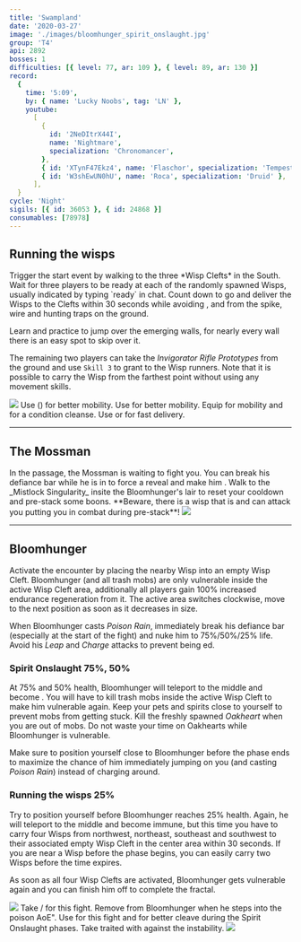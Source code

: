 ```yaml
---
title: 'Swampland'
date: '2020-03-27'
image: './images/bloomhunger_spirit_onslaught.jpg'
group: 'T4'
api: 2892
bosses: 1
difficulties: [{ level: 77, ar: 109 }, { level: 89, ar: 130 }]
record:
  {
    time: '5:09',
    by: { name: 'Lucky Noobs', tag: 'LN' },
    youtube:
      [
        {
          id: '2NeDItrX44I',
          name: 'Nightmare',
          specialization: 'Chronomancer',
        },
        { id: 'XTynF47Ekz4', name: 'Flaschor', specialization: 'Tempest' },
        { id: 'W3shEwUN0hU', name: 'Roca', specialization: 'Druid' },
      ],
  }
cycle: 'Night'
sigils: [{ id: 36053 }, { id: 24868 }]
consumables: [78978]
---
```


## Running the wisps

<Grid>
<GridItem sm="8">
Trigger the start event by walking to the three *Wisp Clefts* in the South. Wait for three players to be ready at each of the randomly spawned Wisps, usually indicated by typing `ready` in chat. Count down to go and deliver the Wisps to the Clefts within 30 seconds while avoiding <Condition name="stun"/>, <Condition name="immobile"/> and <Condition name="crippled"/> from the spike, wire and hunting traps on the ground.

Learn and practice to jump over the emerging walls, for nearly every wall there is an easy spot to skip over it.

The remaining two players can take the _Invigorator Rifle Prototypes_ from the ground and use `Skill 3` to grant <Boon name="stability"/> to the Wisp runners. Note that it is possible to carry the Wisp from the farthest point without using any movement skills.
</GridItem>

<GridItem sm="4">
<Image src="./images/the_three_wisp_clefts.jpg" caption="The three wisp clefts"/>
</GridItem>
</Grid>

<Tabs>
<Tab specialization="revenant">
Use <Skill name="Impossible Odds"/> (<Skill name="Legendary Assassin Stance"/>) for better mobility.
</Tab>

<Tab specialization="warrior">
Use <Skill id="14516"/> for better mobility.
</Tab>

<Tab specialization="elementalist">
Equip <Skill id="5536"/> for mobility and <Skill id="5507"/> for a condition cleanse.
</Tab>

<Tab specialization="thief">
Use <Skill id="13038"/> or <Skill id="13002"/> for fast delivery.
</Tab>
</Tabs>

---

## The Mossman

<Grid>
<GridItem sm="8">
In the passage, the Mossman is waiting to fight you. You can break his defiance bar while he is in <Effect name="stealth"/> to force a reveal and make him <Effect name="Exposed"/>. Walk to the _Mistlock Singularity_ insite the Bloomhunger's lair to reset your cooldown and pre-stack some boons.
<Message>  
**Beware, there is a wisp that is <Effect name="invulnerability"/> and can attack you putting you in combat during pre-stack**!
</Message>
</GridItem>

<GridItem sm="4">
<Image src="./images/the_mossman.jpg" caption="The Mossman"/>
</GridItem>
</Grid>

---

## Bloomhunger

<Grid>
<GridItem sm="8">
Activate the encounter by placing the nearby Wisp into an empty Wisp Cleft. Bloomhunger (and all trash mobs) are only vulnerable inside the active Wisp Cleft area, additionally all players gain 100% increased endurance regeneration from it. The active area switches clockwise, move to the next position as soon as it decreases in size.

When Bloomhunger casts _Poison Rain_, immediately break his defiance bar (especially at the start of the fight) and nuke him to 75%/50%/25% life. Avoid his _Leap_ and _Charge_ attacks to prevent being <Control name="knockdown"/>ed.

### Spirit Onslaught <Label>75%, 50%</Label>

At 75% and 50% health, Bloomhunger will teleport to the middle and become <Effect name="invulnerability"/>. You will have to kill trash mobs inside the active Wisp Cleft to make him vulnerable again. Keep your pets and spirits close to yourself to prevent mobs from getting stuck. Kill the freshly spawned _Oakheart_ when you are out of mobs. Do not waste your time on Oakhearts while Bloomhunger is vulnerable.

Make sure to position yourself close to Bloomhunger before the phase ends to maximize the chance of him immediately jumping on you (and casting _Poison Rain_) instead of charging around.

### Running the wisps <Label>25%</Label>

Try to position yourself before Bloomhunger reaches 25% health. Again, he will teleport to the middle and become immune, but this time you have to carry four Wisps from northwest, northeast, southeast and southwest to their associated empty Wisp Cleft in the center area within 30 seconds. If you are near a Wisp before the phase begins, you can easily carry two Wisps before the time expires.

As soon as all four Wisp Clefts are activated, Bloomhunger gets vulnerable again and you can finish him off to complete the fractal.
</GridItem>

<GridItem sm="4">
<Image src="./images/bloomhunger.jpg" caption="Bloomhunger"/>
<Tabs>
<Tab specialization="revenant">
Take <Skill name="Legendary Demon Stance"/> / <Skill name="Legendary Renegade Stance"/> for this fight. Remove <Boon name="Protection"/> from Bloomhunger when he steps into the poison AoE".
</Tab>
<Tab specialization="Tempest">
Use <Specialization name="Tempest"/> for this fight and <Skill id="22572"/> for better cleave during the Spirit Onslaught phases.
</Tab>
<Tab specialization="ranger">
Take <Skill id="12489"/> traited with <Trait id="1075"/> against the <Instability name="Afflicted"/> instability.
</Tab>
</Tabs>
</GridItem>
</Grid>

<Image src="./images/bloomhunger_spirit_onslaught.jpg" caption="Bloomhunger during Spirit Onslaught"/>
